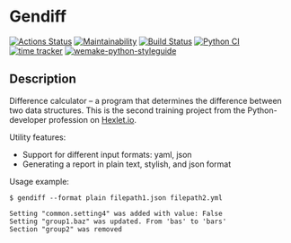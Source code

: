 # Gendiff

[![Actions Status](https://github.com/ramilabd/python-project-lvl2/workflows/hexlet-check/badge.svg)](https://github.com/ramilabd/python-project-lvl2/actions)
[![Maintainability](https://api.codeclimate.com/v1/badges/721080dd6da4bae85e5d/maintainability)](https://codeclimate.com/github/ramilabd/python-project-lvl2/maintainability)
[![Build Status](https://travis-ci.com/ramilabd/python-project-lvl2.svg?branch=main)](https://travis-ci.com/ramilabd/python-project-lvl2)
[![Python CI](https://github.com/ramilabd/python-project-lvl2/actions/workflows/python-ci.yml/badge.svg?branch=main)](https://github.com/ramilabd/python-project-lvl2/actions/workflows/python-ci.yml)
[![time tracker](https://wakatime.com/badge/github/ramilabd/python-project-lvl2.svg)](https://wakatime.com/badge/github/ramilabd/python-project-lvl2)
[![wemake-python-styleguide](https://img.shields.io/badge/style-wemake-000000.svg)](https://github.com/wemake-services/wemake-python-styleguide)

## Description

Difference calculator – a program that determines the difference between two
data structures. This is the second training project from the Python-developer
profession on [Hexlet.io](https://ru.hexlet.io/programs/python/projects/50).

Utility features:

* Support for different input formats: yaml, json
* Generating a report in plain text, stylish, and json format

Usage example:

```
$ gendiff --format plain filepath1.json filepath2.yml

Setting "common.setting4" was added with value: False
Setting "group1.baz" was updated. From 'bas' to 'bars'
Section "group2" was removed
```